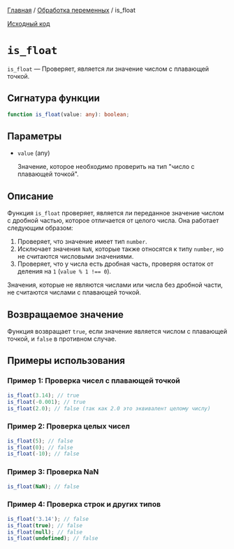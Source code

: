 [Главная](../../README.md) / [Обработка переменных](../variables.md) / is_float

[Исходный код](../../src/variables/is_float.mjs)

# `is_float`

`is_float` &mdash; Проверяет, является ли значение числом с плавающей точкой.

## Сигнатура функции

```ts
function is_float(value: any): boolean;
```

## Параметры

-   `value` (any)

    Значение, которое необходимо проверить на тип "число с плавающей точкой".

## Описание

Функция `is_float` проверяет, является ли переданное значение числом с дробной частью, которое
отличается от целого числа. Она работает следующим образом:

1. Проверяет, что значение имеет тип `number`.
2. Исключает значения `NaN`, которые также относятся к типу `number`, но не считаются числовыми
   значениями.
3. Проверяет, что у числа есть дробная часть, проверяя остаток от деления на `1`
   (`value % 1 !== 0`).

Значения, которые не являются числами или числа без дробной части, не считаются числами с плавающей
точкой.

## Возвращаемое значение

Функция возвращает `true`, если значение является числом с плавающей точкой, и `false` в противном
случае.

## Примеры использования

### Пример 1: Проверка чисел с плавающей точкой

```js
is_float(3.14); // true
is_float(-0.001); // true
is_float(2.0); // false (так как 2.0 это эквивалент целому числу)
```

### Пример 2: Проверка целых чисел

```js
is_float(5); // false
is_float(0); // false
is_float(-10); // false
```

### Пример 3: Проверка NaN

```js
is_float(NaN); // false
```

### Пример 4: Проверка строк и других типов

```js
is_float('3.14'); // false
is_float(true); // false
is_float(null); // false
is_float(undefined); // false
```
